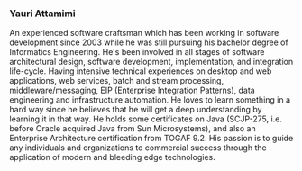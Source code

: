 ### Yauri Attamimi

An experienced software craftsman which has been working in software development since 2003 while he was still pursuing his bachelor degree of Informatics Engineering.
He's been involved in all stages of software architectural design, software development, implementation, and integration life-cycle. 
Having intensive technical experiences on desktop and web applications, web services, batch and stream processing, middleware/messaging, EIP (Enterprise Integration Patterns), data engineering and infrastructure automation. 
He loves to learn something in a hard way since he believes that he will get a deep understanding by learning it in that way. 
He holds some certificates on Java (SCJP-275, i.e. before Oracle acquired Java from Sun Microsystems), and also an Enterprise Architecture certification from TOGAF 9.2. 
His passion is to guide any individuals and organizations to commercial success through the application of modern and bleeding edge technologies. 

